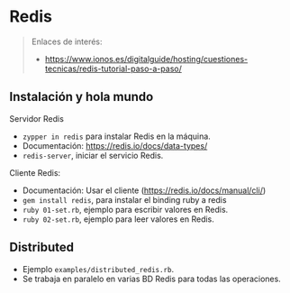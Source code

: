 
# Redis

> Enlaces de interés:
> * https://www.ionos.es/digitalguide/hosting/cuestiones-tecnicas/redis-tutorial-paso-a-paso/

## Instalación y hola mundo

Servidor Redis
* `zypper in redis` para instalar Redis en la máquina.
* Documentación: https://redis.io/docs/data-types/
* `redis-server`, iniciar el servicio Redis.

Cliente Redis:
* Documentación: Usar el cliente (https://redis.io/docs/manual/cli/)
* `gem install redis`, para instalar el binding ruby a redis
* `ruby 01-set.rb`, ejemplo para escribir valores en Redis.
* `ruby 02-set.rb`, ejemplo para leer valores en Redis.

## Distributed 

* Ejemplo `examples/distributed_redis.rb`.
* Se trabaja en paralelo en varias BD Redis para todas las operaciones.


